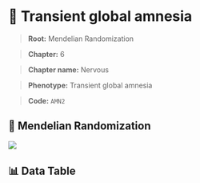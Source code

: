 # 🧪 Transient global amnesia

> **Root:** Mendelian Randomization

> **Chapter:** 6  

> **Chapter name:** Nervous

> **Phenotype:** Transient global amnesia  

> **Code:** `AMN2`

## 🧬 Mendelian Randomization  

<img src="/MR/Figures/Forward/AMN2.png"/>

## 📊 Data Table

<CsvTableMRF src="/MR/Data/Forward/AMN2.csv"/>
